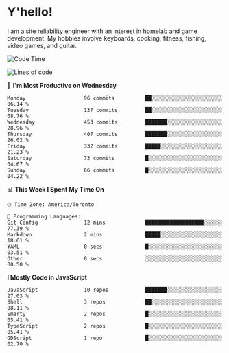 # Y'hello!
I am a site reliability engineer with an interest in homelab and game development.
My hobbies involve keyboards, cooking, fitness, fishing, video games, and guitar.

<!--START_SECTION:waka-->
![Code Time](http://img.shields.io/badge/Code%20Time-91%20hrs%2042%20mins-blue)

![Lines of code](https://img.shields.io/badge/From%20Hello%20World%20I%27ve%20Written-3.2%20million%20lines%20of%20code-blue)

📅 **I'm Most Productive on Wednesday** 

```text
Monday                   96 commits          ██░░░░░░░░░░░░░░░░░░░░░░░   06.14 % 
Tuesday                  137 commits         ██░░░░░░░░░░░░░░░░░░░░░░░   08.76 % 
Wednesday                453 commits         ███████░░░░░░░░░░░░░░░░░░   28.96 % 
Thursday                 407 commits         ███████░░░░░░░░░░░░░░░░░░   26.02 % 
Friday                   332 commits         █████░░░░░░░░░░░░░░░░░░░░   21.23 % 
Saturday                 73 commits          █░░░░░░░░░░░░░░░░░░░░░░░░   04.67 % 
Sunday                   66 commits          █░░░░░░░░░░░░░░░░░░░░░░░░   04.22 % 
```


📊 **This Week I Spent My Time On** 

```text
🕑︎ Time Zone: America/Toronto

💬 Programming Languages: 
Git Config               12 mins             ███████████████████░░░░░░   77.39 % 
Markdown                 2 mins              █████░░░░░░░░░░░░░░░░░░░░   18.61 % 
YAML                     0 secs              █░░░░░░░░░░░░░░░░░░░░░░░░   03.51 % 
Other                    0 secs              ░░░░░░░░░░░░░░░░░░░░░░░░░   00.50 % 
```

**I Mostly Code in JavaScript** 

```text
JavaScript               10 repos            ███████░░░░░░░░░░░░░░░░░░   27.03 % 
Shell                    3 repos             ██░░░░░░░░░░░░░░░░░░░░░░░   08.11 % 
Smarty                   2 repos             █░░░░░░░░░░░░░░░░░░░░░░░░   05.41 % 
TypeScript               2 repos             █░░░░░░░░░░░░░░░░░░░░░░░░   05.41 % 
GDScript                 1 repo              █░░░░░░░░░░░░░░░░░░░░░░░░   02.70 % 
```




<!--END_SECTION:waka-->
